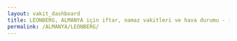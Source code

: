 ```yaml
---
layout: vakit_dashboard
title: LEONBERG, ALMANYA için iftar, namaz vakitleri ve hava durumu - ilçe/eyalet seç
permalink: /ALMANYA/LEONBERG/
---
```


<script type="text/javascript">
  var GLOBAL_COUNTRY = 'ALMANYA';
  var GLOBAL_CITY = 'LEONBERG';
  var GLOBAL_STATE = '';
  var lat = 72;
  var lon = 21;
</script>
